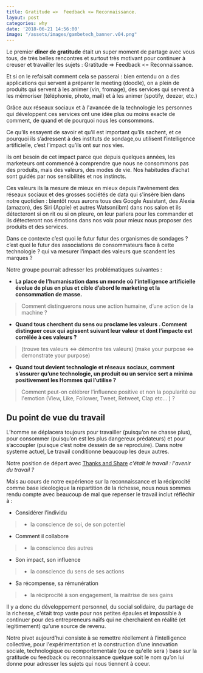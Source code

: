 ```yaml
---
title: Gratitude =>  Feedback <= Reconnaissance.
layout: post
categories: why
date: '2018-06-21 14:56:00'
image: "/assets/images/gambetech_banner.v04.png"
---
```


Le premier **dîner de gratitude** était un super moment de partage avec vous tous, de très belles rencontres et surtout très motivant pour continuer à creuser et travailler les sujets : Gratitude =>  Feedback <= Reconnaissance. 

Et si on le refaisait comment cela se passerai : bien entendu on a des applications qui servent à préparer le meeting (doodle), on a plein de produits qui servent à les animer (vin, fromage), des services qui servent à les mémoriser (téléphonie, photo, mail) et à les animer (spotify, deezer, etc.)

Grâce aux réseaux sociaux et à l'avancée de la technologie les personnes qui développent ces services ont une idée plus ou moins exacte de comment, de quand et de pourquoi nous les consommons. 

Ce qu’ils essayent de savoir et qu’il est important qu’ils sachent, et ce pourquoi ils s’adressent à des instituts de sondage,ou utilisent l’intelligence artificielle, c’est l’impact qu’ils ont sur nos vies. 

ils ont besoin de cet impact parce que depuis quelques années, les marketeurs ont commencé à comprendre que nous ne consommons pas des produits, mais des valeurs, des modes de vie. Nos habitudes d’achat sont guidés par nos sensibilités et nos instincts. 

Ces valeurs ils la mesure de mieux en mieux depuis l'avènement des réseaux sociaux et des grosses sociétés de data qui s'insère bien dans notre quotidien : bientôt nous aurons tous des Google Assistant, des Alexia (amazon), des Siri (Apple) et autres Watson(ibm) dans nos salon et ils détecteront si on rit ou si on pleure, on leur parlera pour les commander et ils détecteront nos émotions dans nos voix pour mieux nous proposer des produits et des services.

Dans ce contexte c’est quoi le futur futur des organismes de sondages ? c’est quoi le futur des associations de consommateurs face à cette technologie ? qui va mesurer l’impact des valeurs que scandent les marques ?

Notre groupe pourrait adresser les problématiques suivantes :

* **La place de l’humanisation dans un monde où l’intelligence artificielle évolue de plus en plus et cible d’abord le marketing et la consommation de masse.** 
>  Comment distinguerons nous une action humaine, d’une action de la machine ? 

* **Quand tous cherchent du sens ou proclame les valeurs . Comment distinguer ceux qui agissent suivant leur valeur et dont l’impacte est corrélée à ces valeurs  ?**
>  (trouve tes valeurs ⇔ démontre tes valeurs) (make your purpose ⇔ demonstrate your purpose)

* **Quand tout devient technologie et réseaux sociaux, comment s’assurer qu’une technologie, un produit ou un service sert a minima positivement les Hommes qui l’utilise ?**
> Comment peut-on célébrer l’influence positive et non la popularité ou l'emotion (View, Like, Follower, Tweet, Retweet, Clap etc… ) ? 

## **Du point de vue du travail**

L’homme se déplacera toujours pour travailler (puisqu’on ne chasse plus), pour consommer (puisqu’on est les plus dangereux prédateurs) et pour s’accoupler (puisque c’est notre dessein de se reproduire). Dans notre systeme actuel, Le travail conditionne beaucoup les deux autres.

Notre position de départ avec [Thanks and Share](http://thanksandshare.eu) *c'était le travail : l'avenir du travail ?*

Mais au cours de notre expérience sur la reconnaissance et la réciprocité comme base ideologique la repartition de la richesse, nous nous sommes rendu compte avec beaucoup de mal que repenser le travail inclut réfléchir à :

* Considérer l’individu
> * la  conscience de soi, de son potentiel

* Comment il collabore
> * la conscience des autres

* Son impact, son influence
> * la conscience du sens de ses actions

* Sa récompense, sa rémunération
> * la réciprocité à son engagement, la maitrise de ses gains

Il y a donc du développement personnel, du social solidaire, du partage de la richesse, c'était trop vaste pour nos petites épaules et impossible à continuer pour des entrepreneurs naïfs qui ne cherchaient en réalité (et legitimement) qu’une source de revenu.

Notre pivot aujourd’hui consiste à se remettre réellement à l’intelligence collective, pour l'expérimentation et la construction d’une innovation sociale, technologique ou comportementale (ou ce qu'elle sera ) base sur la gratitude ou feedback ou reconnaissance quelque soit le nom qu’on lui donne pour adresser les sujets qui nous tiennent à coeur.